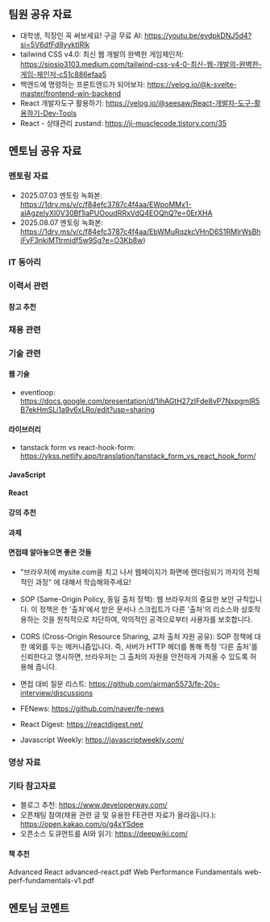 ## 팀원 공유 자료
- 대학생, 직장인 꼭 써보세요! 구글 무료 AI: https://youtu.be/evdpkDNJ5d4?si=5V6dfFd8yyktIRlk
- tailwind CSS v4.0: 최신 웹 개발의 완벽한 게임체인저: https://siosio3103.medium.com/tailwind-css-v4-0-최신-웹-개발의-완벽한-게임-체인저-c51c886efaa5
- 백엔드에 명령하는 프론트엔드가 되어보자: https://velog.io/@k-svelte-master/frontend-win-backend 
- React 개발자도구 활용하기: https://velog.io/@seesaw/React-개발자-도구-활용하기-Dev-Tools
- React - 상태관리 zustand: https://ji-musclecode.tistory.com/35
## 멘토님 공유 자료
### 멘토링 자료
- 2025.07.03 멘토링 녹화본: https://1drv.ms/v/c/f84efc3787c4f4aa/EWpoMMx1-alAgzeIyXI0V30Bf1iaPUOoudRRxVdQ4EOQhQ?e=0ErXHA
- 2025.08.07 멘토링 녹화본: https://1drv.ms/v/c/f84efc3787c4f4aa/EbWMuRqzkcVHnD6S1RMIrWsBhiFyF3nkiMTtrmidf5w9Sg?e=O3Kb8w)
### IT 동아리
### 이력서 관련
#### 참고 추천
### 채용 관련
### 기술 관련
#### 웹 기술
- eventloop: https://docs.google.com/presentation/d/1ihAGtH27zIFde8vP7NxpgmIR5B7ekHmSLi1a9v6xLRo/edit?usp=sharing
#### 라이브러리
- tanstack form vs react-hook-form: https://ykss.netlify.app/translation/tanstack_form_vs_react_hook_form/
#### JavaScript
#### React
#### 강의 추천
#### 과제
#### 면접때 알아놓으면 좋은 것들

- "브라우저에 mysite.com을 치고 나서 웹페이지가 화면에 렌더링되기 까지의 전체적인 과정" 에 대해서 학습해와주세요!

- SOP (Same-Origin Policy, 동일 출처 정책):
웹 브라우저의 중요한 보안 규칙입니다. 이 정책은 한 '출처'에서 받은 문서나 스크립트가 다른 '출처'의 리소스와 상호작용하는 것을 원칙적으로 차단하여, 악의적인 공격으로부터 사용자를 보호합니다.

- CORS (Cross-Origin Resource Sharing, 교차 출처 자원 공유): 
SOP 정책에 대한 예외를 두는 메커니즘입니다. 즉, 서버가 HTTP 헤더를 통해 특정 '다른 출처'를 신뢰한다고 명시하면, 브라우저는 그 출처의 자원을 안전하게 가져올 수 있도록 허용해 줍니다.

- 면접 대비 질문 리스트: https://github.com/airman5573/fe-20s-interview/discussions
- FENews: https://github.com/naver/fe-news
- React Digest: https://reactdigest.net/
- Javascript Weekly: https://javascriptweekly.com/

### 영상 자료
### 기타 참고자료
- 블로그 추천: https://www.developerway.com/
- 오픈채팅 참여(채용 관련 글 및 유용한 FE관련 자료가 올라옵니다.): https://open.kakao.com/o/g4xYSdee
- 오픈소스 도큐먼트를 AI와 읽기: https://deepwiki.com/

#### 책 추천
Advanced React
advanced-react.pdf
Web Performance Fundamentals
web-perf-fundamentals-v1.pdf

## 멘토님 코멘트
